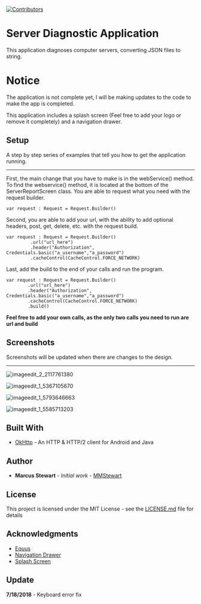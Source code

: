 [![Contributors](https://img.shields.io/github/contributors/moroshko/autosuggest-highlight.svg?style=flat-square)](https://github.com/mmstewart/Server-Diagnostic-Application/graphs/contributors)

# Server Diagnostic Application

This application diagnoses computer servers, converting JSON files to string.  

# Notice

The application is not complete yet, I will be making updates to the code to make the app is completed.  

This application includes a splash screen (Feel free to add your logo or remove it completely) and a navigation drawer.

## Setup

A step by step series of examples that tell you how to get the application running.

---

First, the main change that you have to make is in the webService() method. To find the webservice() method, it is located at the bottom of the ServerReportScreen class. You are able to request what you need with the request builder.

```
var request : Request = Request.Builder()
```

Second, you are able to add your url, with the ability to add optional headers, post, get, delete, etc. with the request build.

```
var request : Request = Request.Builder()
         .url("url_here")
         .header("Authorization", Credentials.basic("a_username","a_password")
         .cacheControl(CacheControl.FORCE_NETWORK)
```

Last, add the build to the end of your calls and run the program.

```
var request : Request = Request.Builder()
        .url("url_here")
        .header("Authorization", Credentials.basic("a_username","a_password")
        .cacheControl(CacheControl.FORCE_NETWORK)
        .build()
```

**Feel free to add your own calls, as the only two calls you need to run are url and build**

## Screenshots

Screenshots will be updated when there are changes to the design.  

---

![imageedit_2_2117761380](https://user-images.githubusercontent.com/36175538/42836482-c69942ec-89c0-11e8-8822-745c391661ed.png)  

![imageedit_1_5367105670](https://user-images.githubusercontent.com/36175538/42836513-dd365490-89c0-11e8-9779-da377539ee7d.png)  

![imageedit_1_5793646663](https://user-images.githubusercontent.com/36175538/42836515-dfc949ec-89c0-11e8-84b2-fa61eaff2632.png)  

![imageedit_1_5585713203](https://user-images.githubusercontent.com/36175538/42836520-e253c066-89c0-11e8-9518-344bb70efa36.png)

## Built With

* [OkHttp](http://square.github.io/okhttp/) - An HTTP & HTTP/2 client for Android and Java

## Author

* **Marcus Stewart** - *Initial work* - [MMStewart](https://github.com/mmstewart)

## License

This project is licensed under the MIT License - see the [LICENSE.md](LICENSE.md) file for details

## Acknowledgments

* [Equus](https://www.equuscs.com/)
* [Navigation Drawer](https://www.youtube.com/watch?v=AS92bq3XxkA)
* [Splash Screen](https://www.youtube.com/watch?v=jXtof6OUtcE&t=137s)

## Update

**7/18/2018** - Keyboard error fix
